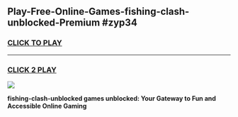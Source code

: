 
## Play-Free-Online-Games-fishing-clash-unblocked-Premium #zyp34
<h3>
<a href="https://premium.freeplayer.one?title=fishing-clash-unblocked&ref=8M">CLICK TO PLAY</a></h3>
<hr>

<h3>
<a href="https://premium.freeplayer.one?title=fishing-clash-unblocked&ref=8M">CLICK 2 PLAY</a>
  
</h3>

<a href="https://premium.freeplayer.one?title=fishing-clash-unblocked&ref=8M"><img src="https://clearcache.store/games.png"></a>


**fishing-clash-unblocked games unblocked: Your Gateway to Fun and Accessible Online Gaming**
